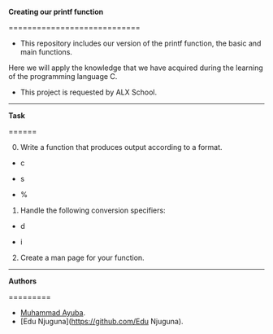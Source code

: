 **Creating our printf function**

============================

- This repository includes our version of the printf function, the basic and main functions.

Here we will apply the knowledge that we have acquired during the learning of the programming language C.

- This project is requested by ALX School.

----------------------------

**Task**

======



0. Write a function that produces output according to a format.

- c

- s

- %



1. Handle the following conversion specifiers:

- d

- i



2. Create a man page for your function.

-----------------------------

**Authors**

=========

- [Muhammad Ayuba](https://github.com/muhammadxy).
- [Edu Njuguna](https://github.com/Edu Njuguna).